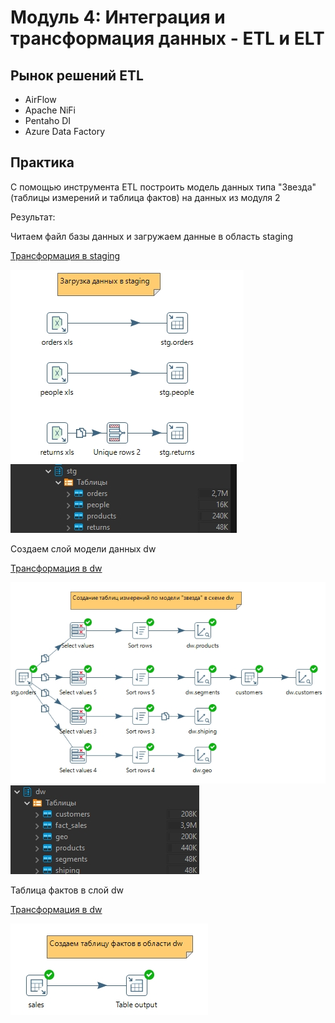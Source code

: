 # Модуль 4: Интеграция и трансформация данных - ETL и ELT
## Рынок решений ETL
- AirFlow
- Apache NiFi
- Pentaho DI
- Azure Data Factory

## Практика
С помощью инструмента ETL построить модель данных типа "Звезда" (таблицы измерений и таблица фактов) на данных из модуля 2

Результат:

Читаем файл базы данных и загружаем данные в область staging

[Трансформация в staging](./assets/my_stage_orders.ktr)

![Трансформация staging](./assets/my_stage_orders.jpg)
![Область staging в бд](./assets/db_stage.jpg)

Создаем слой модели данных dw

[Трансформация в dw](./assets/my_dim_tables.ktr)

![Трансформация в dw](./assets/my_dim_tables.jpg)
![Область dw в бд](./assets/db_dw.jpg)

Таблица фактов в слой dw

[Трансформация в dw](./assets/my_gen_fact_table.ktr)

![Трансформация в dw](./assets/my_gen_fact_table.jpg)